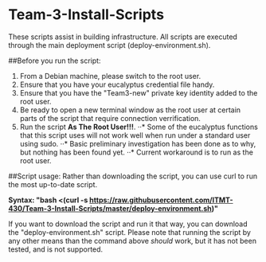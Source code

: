# Team-3-Install-Scripts
These scripts assist in building infrastructure.
All scripts are executed through the main deployment script (deploy-environment.sh).

##Before you run the script:
  1.  From a Debian machine, please switch to the root user.
  2.  Ensure that you have your eucalyptus credential file handy.
  3.  Ensure that you have the "Team3-new" private key identity added to the root user.
  4.  Be ready to open a new terminal window as the root user at certain parts of the script that require connection verrification.
  5.  Run the script **As The Root User!!!**.
  ··* Some of the eucalyptus functions that this script uses will not work well when run under a standard user using sudo.
  ··* Basic preliminary investigation has been done as to why, but nothing has been found yet.
  ··* Current workaround is to run as the root user.
  
##Script usage:
Rather than downloading the script, you can use curl to run the most up-to-date script.


**Syntax: "bash <(curl -s https://raw.githubusercontent.com/ITMT-430/Team-3-Install-Scripts/master/deploy-environment.sh)"**


If you want to download the script and run it that way, you can download the "deploy-environment.sh" script.  Please note that running the script by any other means than the command above *should* work, but it has not been tested, and is not supported.